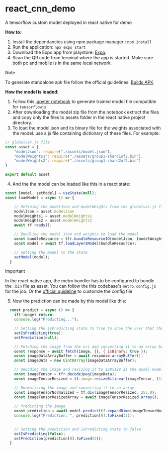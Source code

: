 # react_cnn_demo
A tensorflow custom model deployed in react native for demo

**How to:**
1. Install the dependancies using npm package manager : `npm install`
2. Run the application: `npx expo start`
3. Download the Expo app from playstore: [Expo](https://play.google.com/store/apps/details?id=host.exp.exponent).
4. Scan the QR code from terminal where the app is started. Make sure both pc and mobile is in the same local network.

>[!NOTE]
>To generate standalone apk file follow the official guidelines: [Builds APK](https://docs.expo.dev/build-reference/apk/).


**How the model is loaded:**
1. Follow this [jupyter notebook](https://colab.research.google.com/drive/1npm_ibOYlPzfNP_BQ_iv8hz0wcT3SgE6?usp=sharing) to generate trained model file compatible for `tensorflowjs`
2. After downloading the model zip file from the notebook extract the files and copy only the files to assets folder in the react native project directory.
3. To load the model json and its binary file for the weights associated with the model. use a js file containing dictionary of these files. For example:
```javascript
// globalvar.js file
const asset = {
    "modelJson": require("./assets/model.json"),
    "modelWeights1": require("./assets/group1-shard1of2.bin"),
    "modelWeights2": require("./assets/group1-shard2of2.bin")
}

export default asset
```
4. And the the model can be loaded like this in a react state:
```javascript
const [model, setModel] = useState(null);
const loadModel = async () => {

    // Defining the modelJson and modelWeights from the globalvar.js file
    modelJson = asset.modelJson
    modelWeights1 = asset.modelWeights1
    modelWeights2 = asset.modelWeights2
    await tf.ready();

    // Bundling the model json and weights to load the model
    const bundleResource = tfr.bundleResourceIO(modelJson, [modelWeights1, modelWeights2]);
    const model = await tf.loadLayersModel(bundleResource);

    // Setting the model to the state
    setModel(model);
  }
```
>[!IMPORTANT]
> In the react native app, the metro bundler has to be configured to bundle the `.bin` file as asset. You can follow the this codebase's `metro.config.js` for the job.
> Or the [official guideline](https://facebook.github.io/metro/docs/configuration/) to customze the config file

5. Now the prediction can be made by this model like this:
```javascript
  const predict = async () => {
    if(!image) return;
    console.log("Predicting...");

    // Setting the isPredicting state to true to show the user that the model is predicting
    setIsPredicting(true);
    setPrediction(null);

    // Fetching the image from the uri and converting it to an array buffer
    const response = await fetch(image, {}, { isBinary: true });
    const imageDataArrayBuffer = await response.arrayBuffer();
    const imageData = new Uint8Array(imageDataArrayBuffer);

    // Decoding the image and resizing it to 128x128 as the model model was trained on 128x128 images
    const imageTensor = tfr.decodeJpeg(imageData);
    const imageTensorResized = tf.image.resizeBilinear(imageTensor, [128, 128]);

    // Normalizing the image and converting it to an array
    const imageTensorNormalized = tf.div(imageTensorResized, 255.0);
    const imageTensorResizedArray = await imageTensorResized.array();
    
    // Predicting the image
    const prediction = await model.predict(tf.expandDims(imageTensorNormalized, axis=0)).data();
    console.log("Prediction: ", prediction[0].toFixed(2));
    

    // Setting the prediction and isPredicting state to false
    setIsPredicting(false);
    setPrediction(prediction[0].toFixed(2));
  }
```
